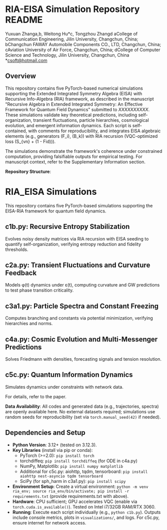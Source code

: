 # RIA-EISA Simulation Repository README

Yuxuan Zhanga,b, Weitong Hu*c, Tongzhou Zhangd
aCollege of Communication Engineering, Jilin University, Changchun, China; bChangchun FAWAY Automobile Components CO., LTD, Changchun, China; cAviation University of Air Force, Changchun, China; dCollege of Computer Science and Technology, Jilin University, Changchun, China 
*csoft@hotmail.com

## Overview

This repository contains five PyTorch-based numerical simulations supporting the Extended Integrated Symmetry Algebra (EISA) with Recursive Info-Algebra (RIA) framework, as described in the manuscript "Recursive Algebra in Extended Integrated Symmetry: An Effective Framework for Quantum Field Dynamics" submitted to *XXXXXXXXXX*. These simulations validate key theoretical predictions, including self-organization, transient fluctuations, particle hierarchies, cosmological evolution, and emergent information dynamics. Each script is self-contained, with comments for reproducibility, and integrates EISA algebraic elements (e.g., generators \(F_i\), \(B_k\)) with RIA recursion (VQC-optimized loss \(S_{vn} + (1 - Fid)\)).

The simulations demonstrate the framework's coherence under constrained computation, providing falsifiable outputs for empirical testing. For manuscript context, refer to the Supplementary Information section.

**Repository Structure**:
# RIA_EISA Simulations

This repository contains five PyTorch-based simulations supporting the EISA-RIA framework for quantum field dynamics.

## c1b.py: Recursive Entropy Stabilization
Evolves noisy density matrices via RIA recursion with EISA seeding to quantify self-organization, verifying entropy reduction and fidelity thresholds.

## c2a.py: Transient Fluctuations and Curvature Feedback
Models φ(t) dynamics under ε(t), computing curvature and GW predictions to test phase transition criticality.

## c3a1.py: Particle Spectra and Constant Freezing
Computes branching and constants via potential minimization, verifying hierarchies and norms.

## c4a.py: Cosmic Evolution and Multi-Messenger Predictions
Solves Friedmann with densities, forecasting signals and tension resolution.

## c5c.py: Quantum Information Dynamics
Simulates dynamics under constraints with network data.

For details, refer to the paper.

**Data Availability**: All codes and generated data (e.g., trajectories, spectra) are openly available here. No external datasets required; simulations use random seeds for reproducibility (set via `torch.manual_seed(42)` if needed).

## Dependencies and Setup

- **Python Version**: 3.12+ (tested on 3.12.3).
- **Key Libraries** (install via pip or conda):
  - PyTorch (>=2.0): `pip install torch`
  - torchdiffeq: `pip install torchdiffeq` (for ODE in c4a.py)
  - NumPy, Matplotlib: `pip install numpy matplotlib`
  - Additional for c5c.py: aiohttp, tqdm, tensorboard: `pip install aiohttp nest-asyncio tqdm tensorboard`
  - SciPy (for sph_harm in c3a1.py): `pip install scipy`
- **Environment Setup**: Create a virtual environment: `python -m venv ria_env; source ria_env/bin/activate; pip install -r requirements.txt` (provide requirements.txt with above).
- **Hardware**: CPU sufficient; GPU accelerates VQC (enable via `torch.cuda.is_available()`). Tested on Intel i7/32GB RAM/RTX 3060.
- **Running**: Execute each script individually (e.g., `python c1b.py`). Outputs include console metrics, plots in `visualizations/`, and logs. For c5c.py, ensure internet for network access.


